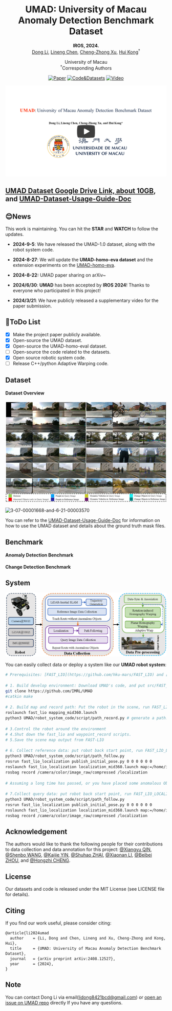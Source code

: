 <div align="center">
    <h1>UMAD: University of Macau Anomaly Detection Benchmark Dataset</h2>
    <strong>IROS, 2024.</strong>
    <br>
        <a href="https://scholar.google.com/citations?user=NlsqUHcAAAAJ&hl=en" target="_blank">Dong Li</a>,
        <a href="https://scholar.google.com/citations?user=Fg01Yv0AAAAJ&hl=en&oi=ao" target="_blank">Lineng Chen</a>,
        <a href="https://scholar.google.com/citations?user=XsBBTUgAAAAJ&hl=en" target="_blank">Cheng-Zhong Xu</a>,
        <a href="https://scholar.google.com/citations?user=Glqv2ooAAAAJ&hl=en&oi=sra" target="_blank">Hui Kong</a><sup>†</sup>
    <p>
        <h45>
            University of Macau
            <br>
        </h5>
        <sup>†</sup>Corresponding Authors
    </p>
    <a href="https://arxiv.org/pdf/2408.12527"><img alt="Paper" src="https://img.shields.io/badge/Paper-arXiv-8A2BE2"/></a>
    <a href='https://drive.google.com/drive/folders/1UmZ3vA1cOunB-2wgz8T1fJDebhb-gmax?usp=sharing'><img src='https://img.shields.io/badge/Dataset-UMAD-green' alt='Code&Datasets'></a>
    <a href="https://www.youtube.com/watch?v=xORb4H-AyNw"><img alt="Video" src="https://img.shields.io/badge/Video-Youtube-red"/></a>
</div>







[![UMAD: University of Macau Anomaly Detection Benchmark Dataset](https://github.com/DoongLi/UMAD/blob/main/IMG/1.png)](https://www.youtube.com/watch?v=xORb4H-AyNw "UMAD: University of Macau Anomaly Detection Benchmark Dataset")

## [UMAD Dataset Google Drive Link, about 10GB](https://drive.google.com/drive/folders/1UmZ3vA1cOunB-2wgz8T1fJDebhb-gmax), and [UMAD-Dataset-Usage-Guide-Doc](https://github.com/IMRL/UMAD/blob/main/Doc/UMAD-Dataset-Usage-Guide-Doc.md)

## 😊News

This work is maintaining. You can hit the **STAR** and **WATCH** to follow the updates.

- **2024-9-5**: We have released the UMAD-1.0 dataset, along with the robot system code.

- **2024-8-27**: We will update the **UMAD-homo-eva dataset** and the extension experiments on the [UMAD-homo-eva](https://github.com/IMRL/UMAD/blob/main/Doc/UMAD-homo-eva-dataset.md).

- **2024-8-22:** UMAD paper sharing on arXiv~

- **2024/6/30**: **UMAD** has been accepted by **IROS 2024**! Thanks to everyone who participated in this project!

- **2024/3/21**: We have publicly released a supplementary video for the paper submission.

## 📝ToDo List

- [x] Make the project paper publicly available.
- [x] Open-source the UMAD dataset.
- [x] Open-source the UMAD-homo-eval dataset.
- [ ] Open-source the code related to the datasets.
- [x] Open source robotic system code.
- [ ] Release C++/python Adaptive Warping code.

## Dataset

#### Dataset Overview

![2](IMG/2.jpg)

![3-07-00001668-and-6-21-00003570](Doc/IMG/3-07-00001668-and-6-21-00003570.png)

You can refer to the [UMAD-Dataset-Usage-Guide-Doc](https://github.com/IMRL/UMAD/blob/main/Doc/UMAD-Dataset-Usage-Guide-Doc.md) for information on how to use the UMAD dataset and details about the ground truth mask files.

## Benchmark

#### Anomaly Detection Benchmark

#### Change Detection Benchmark

## System

![3](IMG/3.png)

You can easily collect data or deploy a system like our **UMAD robot system**:

```bash
# Prerequisites: [FAST_LIO](https://github.com/hku-mars/FAST_LIO) and [FAST_LIO_LOCALIZATION](https://github.com/HViktorTsoi/FAST_LIO_LOCALIZATION)

# 1. Build develop environment: Download UMAD's code, and put src/FAST_LIO_LOCALIZATION in the workspace of ROS
git clone https://github.com/IMRL/UMAD
#catkin make

# 2. Build map and record path: Put the robot in the scene, run FAST_LIO and record the waypoints
roslaunch fast_lio mapping_mid360.launch
python3 UMAD/robot_system_code/script/path_record.py # generate a path.txt file

# 3.Control the robot around the environment
# 4.Shut down the fast_lio and waypoint_record scripts.
# 5.Save the scene map output from FAST-LIO

# 6. Collect reference data: put robot back start point, run FAST_LIO_LOCALIZATION and path follow code
python3 UMAD/robot_system_code/script/path_follow.py
rosrun fast_lio_localization publish_initial_pose.py 0 0 0 0 0 0
roslaunch fast_lio_localization localization_mid360.launch map:=/home/imrl/Desktop/3.Central-Avenue.pcd
rosbag record /camera/color/image_raw/compressed /localization

# Assuming a long time has passed, or you have placed some anomalous Objects in the scene.

# 7.Collect query data: put robot back start point, run FAST_LIO_LOCALIZATION and path follow code like 6
python3 UMAD/robot_system_code/script/path_follow.py
rosrun fast_lio_localization publish_initial_pose.py 0 0 0 0 0 0
roslaunch fast_lio_localization localization_mid360.launch map:=/home/imrl/Desktop/3.Central-Avenue.pcd
rosbag record /camera/color/image_raw/compressed /localization
```

## Acknowledgement

The authors would like to thank the following people for their contributions to data collection and data annotation for this project: [@Xiangyu QIN](https://github.com/carter-qin), [@Shenbo WANG](https://github.com/20191864135), [@Kaijie YIN](https://github.com/exaids66), [@Shuhao ZHAI](https://github.com/LynnZoe), [@Xiaonan LI](https://github.com/12mango), [@Beibei ZHOU](https://github.com/zbb9999), and [@Hongzhi CHENG](https://github.com/chenghz).

## License

Our datasets and code is released under the MIT License (see LICENSE file for details).

## Citing

If you find our work useful, please consider citing:


```
@article{li2024umad
  author    = {Li, Dong and Chen, Lineng and Xu, Cheng-Zhong and Kong, Hui},
  title     = {UMAD: University of Macau Anomaly Detection Benchmark Dataset},
  journal   = {arXiv preprint arXiv:2408.12527},
  year      = {2024},
}
```

## Note

You can contact Dong Li via email(lidong8421bcd@gmail.com) or [open an issue on UMAD repo](https://github.com/IMRL/UMAD/issues) directly If you have any questions.
